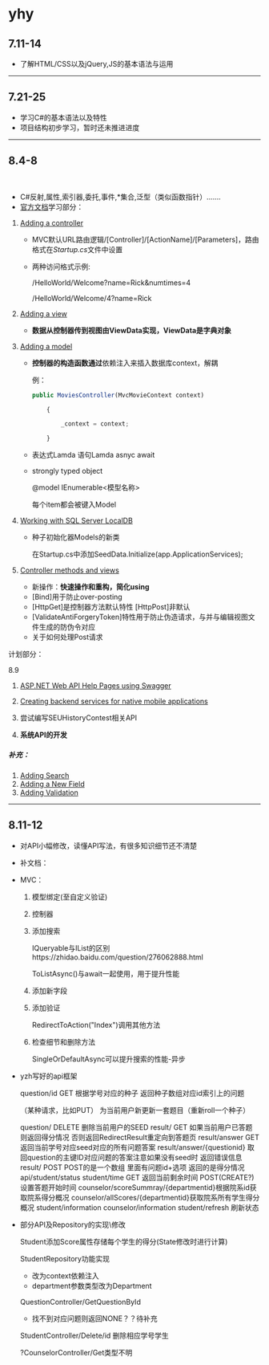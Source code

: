 # yhy

## 7.11-14

  - 了解HTML/CSS以及jQuery,JS的基本语法与运用

------

## 7.21-25

  - 学习C#的基本语法以及特性
  - 项目结构初步学习，暂时还未推进进度

------

## 8.4-8

  ​

  - C#反射,属性,索引器,委托,事件,*集合,泛型（类似函数指针）.......
  - [官方文档](https://docs.microsoft.com/en-us/aspnet/core/tutorials/first-mvc-app/)学习部分：

  1. [Adding a controller](https://docs.microsoft.com/en-us/aspnet/core/tutorials/first-mvc-app/adding-controller)

     - MVC默认URL路由逻辑/[Controller]/[ActionName]/[Parameters]，路由格式在*Startup.cs*文件中设置

     - 两种访问格式示例:

       /HelloWorld/Welcome?name=Rick&numtimes=4 

       /HelloWorld/Welcome/4?name=Rick

  2. [Adding a view](https://docs.microsoft.com/en-us/aspnet/core/tutorials/first-mvc-app/adding-view)

     - **数据从控制器传到视图由ViewData实现，ViewData是字典对象**

  3. [Adding a model](https://docs.microsoft.com/en-us/aspnet/core/tutorials/first-mvc-app/adding-model)

     - **控制器的构造函数通过**依赖注入来插入数据库context，解耦

       例：

       ```javascript
       public MoviesController(MvcMovieContext context)

           {

               _context = context;

           }
       ```

     - 表达式Lamda 语句Lamda   asnyc  await

     - strongly typed object

       @model IEnumerable<模型名称>

       每个item都会被键入Model

  4. [Working with SQL Server LocalDB](https://docs.microsoft.com/en-us/aspnet/core/tutorials/first-mvc-app/working-with-sql)

     - 种子初始化器Models的新类

       在Startup.cs中添加SeedData.Initialize(app.ApplicationServices);

  5. [Controller methods and views](https://docs.microsoft.com/en-us/aspnet/core/tutorials/first-mvc-app/controller-methods-views)

     - 新操作：**快速操作和重构，简化using**
     - [Bind]用于防止over-posting
     - [HttpGet]是控制器方法默认特性   [HttpPost]非默认
     - [ValidateAntiForgeryToken]特性用于防止伪造请求，与并与编辑视图文件生成的防伪令对应
     - 关于如何处理Post请求

计划部分：

8.9

 1. [ASP.NET Web API Help Pages using Swagger](https://docs.microsoft.com/en-us/aspnet/core/tutorials/web-api-help-pages-using-swagger)
 2. [Creating backend services for native mobile applications](https://docs.microsoft.com/en-us/aspnet/core/mobile/native-mobile-backend)
 3. 尝试编写SEUHistoryContest相关API

   1. **系统API的开发**

   ##### 补充：

   1. [Adding Search](https://docs.microsoft.com/en-us/aspnet/core/tutorials/first-mvc-app/search)
   2. [Adding a New Field](https://docs.microsoft.com/en-us/aspnet/core/tutorials/first-mvc-app/new-field)
   3. [Adding Validation](https://docs.microsoft.com/en-us/aspnet/core/tutorials/first-mvc-app/validation)

******

## 8.11-12

* 对API小幅修改，读懂API写法，有很多知识细节还不清楚

* 补文档：

* MVC：

  1.  模型绑定(至自定义验证)

  2. 控制器

  3. 添加搜索

     IQueryable与IList的区别https://zhidao.baidu.com/question/276062888.html

     ToListAsync()与await一起使用，用于提升性能

  4. 添加新字段

  5. 添加验证

     RedirectToAction("Index")调用其他方法

  6. 检查细节和删除方法

     SingleOrDefaultAsync可以提升搜索的性能-异步

* yzh写好的api框架

  question/id GET 根据学号对应的种子 返回种子数组对应id索引上的问题

  （某种请求，比如PUT） 为当前用户新更新一套题目（重新roll一个种子）

  question/ DELETE 删除当前用户的SEED
   result/ GET 如果当前用户已答题 则返回得分情况 否则返回RedirectResult重定向到答题页
   result/answer GET 返回当前学号对应seed对应的所有问题答案
   result/answer/{questionid} 取回question的主键ID对应问题的答案注意如果没有seed时 返回错误信息
   result/ POST POST的是一个数组 里面有问题id+选项    返回的是得分情况
   api/student/status
   student/time  GET 返回当前剩余时间 POST(CREATE?) 设置答题开始时间 
   counselor/scoreSummray/{departmentid}根据院系id获取院系得分概况
   counselor/allScores/{departmentid}获取院系所有学生得分概况
   student/information counselor/information
   student/refresh 刷新状态                  

* 部分API及Repository的实现\修改

  Student添加Score属性存储每个学生的得分(State修改时进行计算)

  StudentRepository功能实现

  * 改为context依赖注入
  * department参数类型改为Department

  QuestionController/GetQuestionById

  * 找不到对应问题则返回NONE？？待补充​​

  StudentController/Delete/id 删除相应学号学生

  ?CounselorController/Get类型不明
